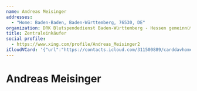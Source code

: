 ```yaml
---
name: Andreas Meisinger
addresses:
  - "Home: Baden-Baden, Baden-Württemberg, 76530, DE"
organization: DRK Blutspendedienst Baden-Württemberg - Hessen gemeinnützige GmbH
title: Zentraleinkäufer
social profile:
  - https://www.xing.com/profile/Andreas_Meisinger2
iCloudVCard: '{"url":"https://contacts.icloud.com/311500889/carddavhome/card/NTg3MDQzNzktNDI0OS00NjI1LWI4ZjItZDVlNzYzZTYwMGM5.vcf","etag":"\"kmfhd1bs\"","data":"BEGIN:VCARD\r\nVERSION:3.0\r\nFN:\r\nN:Meisinger;Andreas;;;\r\nUID:58704379-4249-4625-b8f2-d5e763e600c9\r\nADR;TYPE=HOME:;;;Baden-Baden;Baden-Württemberg;76530;DE;\r\nitem1.X-ABLABEL:Work\r\nitem0.X-ABLABEL:xing\r\nPRODID:ez-vcard 0.9.13-fc\r\nREV:2025-04-03T22:04:42Z\r\nORG:DRK Blutspendedienst Baden-Württemberg - Hessen gemeinnützige GmbH;\r\nTITLE:Zentraleinkäufer\r\nPHOTO;VALUE=uri:https://d2ojpxxtu63wzl.cloudfront.net/static/48015856fd5ec4\r\n 370c5bc3321b9b142f_b5564e3ec41572c752e0e82d0e4afca7e539a24ca6e45af503b52607\r\n add99837\r\nitem0.X-SOCIALPROFILE;X-USER=Andreas_Meisinger2:https://www.xing.com/profil\r\n e/Andreas_Meisinger2\r\nEND:VCARD"}'
---
```

# Andreas Meisinger
